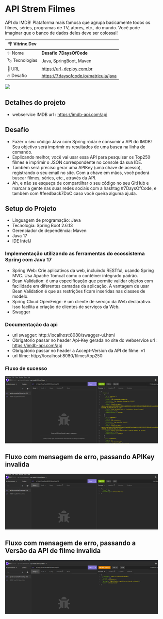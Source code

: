 # API Strem Filmes

API do IMDB! Plataforma mais famosa que agrupa basicamente todos os filmes, séries, programas de TV, atores, etc., do mundo. Você pode imaginar que o banco de dados deles deve ser colossal!

| :placard: Vitrine.Dev |     |
| -------------  | --- |
| :sparkles: Nome        | **Desafio 7DaysOfCode**
| :label: Tecnologias | Java, SpringBoot, Maven
| :rocket: URL         | https://url-deploy.com.br
| :fire: Desafio     | https://7daysofcode.io/matricula/java

<!-- Inserir imagem com a #vitrinedev ao final do link -->
![](https://via.placeholder.com/1200x500.png?text=imagem+lindona+do+meu+projeto#vitrinedev)

## Detalhes do projeto

* webservice IMDB url : https://imdb-api.com/api


## Desafio

* Fazer o seu código Java com Spring rodar e consumir a API do IMDB! Seu objetivo será imprimir os resultados de uma busca na linha de comando.
* Explicando melhor, você vai usar essa API para pesquisar os Top250 filmes e imprimir o JSON correspondente no console da sua IDE.
* Também será preciso gerar uma APIKey (uma chave de acesso), registrando o seu email no site. Com a chave em mãos, você poderá buscar filmes, séries, etc., através da API.
* Ah, e não se esqueça de compartilhar o seu código no seu GitHub e marcar a gente nas suas redes sociais com a hashtag #7DaysOfCode, e também com #feedback7DoC caso você queira alguma ajuda.

## Setup do Projeto

* Linguagem de programação: Java
* Tecnologia: Spring Boot 2.6.13
* Gerenciador de dependência: Maven
* Java 17
* IDE IntelJ

### Implementação utilizando as ferramentas do ecossistema Spring com Java 17

* Spring Web: Crie aplicativos da web, incluindo RESTful, usando Spring MVC. Usa Apache Tomcat como o contêiner integrado padrão.
* Bean Validation: é uma especificação que permite validar objetos com facilidade em diferentes camadas da aplicação. A vantagem de usar Bean Validation é que as restrições ficam inseridas nas classes de modelo.
* Spring Cloud OpenFeign: é um cliente de serviço da Web declarativo. Isso facilita a criação de clientes de serviços da Web.
* Swagger

### Documentação da api
* url swagger: http://localhost:8080/swagger-ui.html
* Obrigatorio passar no header Api-Key gerada no site do webservice url : https://imdb-api.com/api
* Obrigatorio passar no header a Accept-Version da API de filme: v1
* url filme: http://localhost:8080/filmes/top250


### Fluxo de sucesso

![alter-text](./images/fluxo-sucesso.png)


## Fluxo com mensagem de erro, passando APIKey invalida

![alter-text](./images/fluxo-erro-api-key.png)

## Fluxo com mensagem de erro, passando a Versão da API de filme invalida
![](./images/fluxo-version-invalida.png)